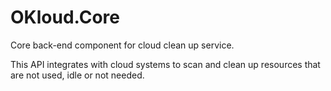 # OKloud.Core
Core back-end component for cloud clean up service.

This API integrates with cloud systems to scan and clean up resources that are not used, idle or not needed.
